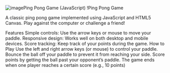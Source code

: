 ![image](https://github.com/user-attachments/assets/a0772c2f-bdbf-4261-92f4-2eee50bfe0d0)Ping Pong Game (JavaScript)
!Ping Pong Game <!-- Add a screenshot of your game here -->

A classic ping pong game implemented using JavaScript and HTML5 Canvas. Play against the computer or challenge a friend!

Features
Simple controls: Use the arrow keys or mouse to move your paddle.
Responsive design: Works well on both desktop and mobile devices.
Score tracking: Keep track of your points during the game.
How to Play
Use the left and right arrow keys (or mouse) to control your paddle.
Bounce the ball off your paddle to prevent it from reaching your side.
Score points by getting the ball past your opponent’s paddle.
The game ends when one player reaches a certain score (e.g., 10 points)

